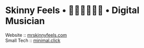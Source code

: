 # Skinny Feels • 👨🏼‍🎤👨🏻‍💻 • Digital Musician

Website    :: [mrskinnyfeels.com](https://mrskinnyfeels.com)  
Small Tech :: [minimal.click](https://minimal.click)
